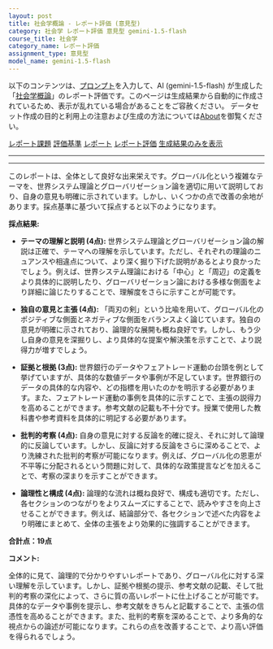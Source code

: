 ```yaml
---
layout: post
title: 社会学概論 - レポート評価 (意見型)
category: 社会学 レポート評価 意見型 gemini-1.5-flash
course_title: 社会学
category_name: レポート評価
assignment_type: 意見型
model_name: gemini-1.5-flash
---
```


以下のコンテンツは、[プロンプト](https://github.com/takedatoshiyuki/synthetic_assignments/tree/main/generated/社会学/gemini-1.5-flash/prompt_レポート評価-意見型.md)を入力して、AI (gemini-1.5-flash) が生成した「[社会学概論](/contents/社会学/)」のレポート評価です。このページは生成結果から自動的に作成されているため、表示が乱れている場合があることをご容赦ください。
データセット作成の目的と利用上の注意および生成の方法については[About](/About)を御覧ください。

[レポート課題](../レポート課題-意見型)
[評価基準](../評価基準-意見型)
[レポート](../レポート-意見型)
[レポート評価](../レポート評価-意見型)
[生成結果のみを表示](https://github.com/takedatoshiyuki/synthetic_assignments/tree/main/generated/社会学/gemini-1.5-flash/レポート評価-意見型.md)
  

***
***
  
このレポートは、全体として良好な出来栄えです。グローバル化という複雑なテーマを、世界システム理論とグローバリゼーション論を適切に用いて説明しており、自身の意見も明確に示されています。しかし、いくつかの点で改善の余地があります。採点基準に基づいて採点すると以下のようになります。


**採点結果:**

* **テーマの理解と説明 (4点):** 世界システム理論とグローバリゼーション論の解説は正確で、テーマへの理解を示しています。ただし、それぞれの理論のニュアンスや相違点について、より深く掘り下げた説明があるとより良かったでしょう。例えば、世界システム理論における「中心」と「周辺」の定義をより具体的に説明したり、グローバリゼーション論における多様な側面をより詳細に論じたりすることで、理解度をさらに示すことが可能です。

* **独自の意見と主張 (4点):** 「両刃の剣」という比喩を用いて、グローバル化のポジティブな側面とネガティブな側面をバランスよく論じています。独自の意見が明確に示されており、論理的な展開も概ね良好です。しかし、もう少し自身の意見を深掘りし、より具体的な提案や解決策を示すことで、より説得力が増すでしょう。

* **証拠と根拠 (3点):** 世界銀行のデータやフェアトレード運動の台頭を例として挙げていますが、具体的な数値データや事例が不足しています。世界銀行のデータの具体的な内容や、どの指標を用いたのかを明示する必要があります。また、フェアトレード運動の事例を具体的に示すことで、主張の説得力を高めることができます。参考文献の記載も不十分です。授業で使用した教科書や参考資料を具体的に明記する必要があります。

* **批判的考察 (4点):** 自身の意見に対する反論を的確に捉え、それに対して論理的に反論しています。しかし、反論に対する反論をさらに深めることで、より洗練された批判的考察が可能になります。例えば、グローバル化の恩恵が不平等に分配されるという問題に対して、具体的な政策提言などを加えることで、考察の深まりを示すことができます。

* **論理性と構成 (4点):** 論理的な流れは概ね良好で、構成も適切です。ただし、各セクションのつながりをよりスムーズにすることで、読みやすさを向上させることができます。例えば、結論部分で、各セクションで述べた内容をより明確にまとめて、全体の主張をより効果的に強調することができます。


**合計点：19点**


**コメント:**

全体的に見て、論理的で分かりやすいレポートであり、グローバル化に対する深い理解を示しています。しかし、証拠や根拠の提示、参考文献の記載、そして批判的考察の深化によって、さらに質の高いレポートに仕上げることが可能です。具体的なデータや事例を提示し、参考文献をきちんと記載することで、主張の信憑性を高めることができます。また、批判的考察を深めることで、より多角的な視点からの論述が可能になります。これらの点を改善することで、より高い評価を得られるでしょう。
